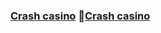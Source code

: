 ### [Crash casino](https://crash-casino.io/) 👋<a href="https://crash-casino.io/" rel="dofollow">Crash casino</a>

<!--
**Crashcasino/crashcasino** is a ✨ _special_ ✨ repository because its `README.md` (this file) appears on your GitHub profile.



Travail de développement pour intégrer des mini-jeux de casino sur un site web de façon responsable, ergonomique, intuitive. Crash Casino souhaite développer plusieurs application permettant de faciliter l'intégration web des fournisseurs de jeux, mais également pour une diffusion massive de leurs créations. 

Crash-casino a pour but de faire des mini jeux de casino une nouvelle ère technologique où le partage, la communauté, l'accessibilité et la gratuité sont les éléments de base. Plus d'informations sur https://crash-casino.io/ --!>
